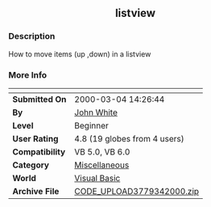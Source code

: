 ﻿<div align="center">

## listview


</div>

### Description

How to move items (up ,down) in a listview
 
### More Info
 


<span>             |<span>
---                |---
**Submitted On**   |2000-03-04 14:26:44
**By**             |[John White](https://github.com/Planet-Source-Code/PSCIndex/blob/master/ByAuthor/john-white.md)
**Level**          |Beginner
**User Rating**    |4.8 (19 globes from 4 users)
**Compatibility**  |VB 5\.0, VB 6\.0
**Category**       |[Miscellaneous](https://github.com/Planet-Source-Code/PSCIndex/blob/master/ByCategory/miscellaneous__1-1.md)
**World**          |[Visual Basic](https://github.com/Planet-Source-Code/PSCIndex/blob/master/ByWorld/visual-basic.md)
**Archive File**   |[CODE\_UPLOAD3779342000\.zip](https://github.com/Planet-Source-Code/john-white-listview__1-6410/archive/master.zip)








